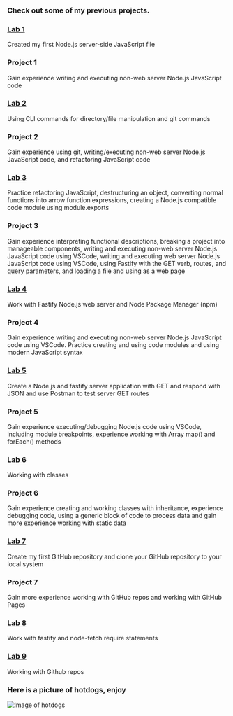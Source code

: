 ### **Check out some of my previous projects.**

### [Lab 1](https://tguthrie1765.github.io/cit281-lab1/)
Created my first Node.js server-side JavaScript file

### Project 1
Gain experience writing and executing non-web server Node.js JavaScript code

### [Lab 2](https://tguthrie1765.github.io/cit281-lab2/)
Using CLI commands for directory/file manipulation and git commands

### Project 2
Gain experience using git, writing/executing non-web server Node.js JavaScript code, and refactoring JavaScript code

### [Lab 3](https://tguthrie1765.github.io/cit281-lab3/)
Practice refactoring JavaScript, destructuring an object, converting normal functions into arrow function expressions, creating a Node.js compatible code module using module.exports

### Project 3
Gain experience interpreting functional descriptions, breaking a project into manageable components, writing and executing non-web server Node.js JavaScript code using VSCode, 
writing and executing web server Node.js JavaScript code using VSCode, using Fastify with the GET verb, routes, and query parameters, and loading a file and using as a web page

### [Lab 4](https://tguthrie1765.github.io/cit281-lab4/)
Work with Fastify Node.js web server and Node Package Manager (npm)

### Project 4
Gain experience writing and executing non-web server Node.js JavaScript code using VSCode. Practice creating and using code modules and using modern JavaScript syntax

### [Lab 5](https://tguthrie1765.github.io/cit281-lab5/)
Create a Node.js and fastify server application with GET and respond with JSON and use Postman to test server GET routes

### Project 5
Gain experience executing/debugging Node.js code using VSCode, including module breakpoints, experience working with Array map() and forEach() methods

### [Lab 6](https://tguthrie1765.github.io/cit281-lab6/)
Working with classes

### Project 6
Gain experience creating and working classes with inheritance, experience debugging code, using a generic block of code to process data and gain more experience working with static data

### [Lab 7](https://tguthrie1765.github.io/cit281-lab7/)
Create my first GitHub repository and clone your GitHub repository to your local system

### Project 7
Gain more experience working with GitHub repos and working with GitHub Pages

### [Lab 8](https://tguthrie1765.github.io/cit281-lab8/)
Work with fastify and node-fetch require statements

### [Lab 9](https://tguthrie1765.github.io/cit281-lab9/)
Working with Github repos


### Here is a picture of hotdogs, enjoy
![Image of hotdogs](https://images.unsplash.com/photo-1612392166886-ee8475b03af2?ixid=MnwxMjA3fDF8MHxwaG90by1wYWdlfHx8fGVufDB8fHx8&ixlib=rb-1.2.1&auto=format&fit=crop&w=751&q=80)
